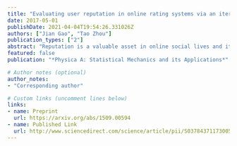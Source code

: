 ```yaml
---
title: "Evaluating user reputation in online rating systems via an iterative group-based ranking method"
date: 2017-05-01
publishDate: 2021-04-04T19:54:26.331026Z
authors: ["Jian Gao", "Tao Zhou"]
publication_types: ["2"]
abstract: "Reputation is a valuable asset in online social lives and it has drawn increased attention. Due to the existence of noisy ratings and spamming attacks, how to evaluate user reputation in online rating systems is especially significant. However, most of the previous ranking-based methods either follow a debatable assumption or have unsatisfied robustness. In this paper, we propose an iterative group-based ranking method by introducing an iterative reputation–allocation process into the original group-based ranking method. More specifically, the reputation of users is calculated based on the weighted sizes of the user rating groups after grouping all users by their rating similarities, and the high reputation users’ ratings have larger weights in dominating the corresponding user rating groups. The reputation of users and the user rating group sizes are iteratively updated until they become stable. Results on two real data sets with artificial spammers suggest that the proposed method has better performance than the state-of-the-art methods and its robustness is considerably improved comparing with the original group-based ranking method. Our work highlights the positive role of considering users’ grouping behaviors towards a better online user reputation evaluation."
featured: false
publication: "*Physica A: Statistical Mechanics and its Applications*"

# Author notes (optional)
author_notes:
- "Corresponding author"

# Custom links (uncomment lines below)
links:
- name: Preprint
  url: https://arxiv.org/abs/1509.00594
- name: Published Link
  url: http://www.sciencedirect.com/science/article/pii/S0378437117300559
---
```


